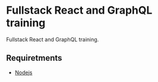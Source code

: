 # Fullstack React and GraphQL training

Fullstack React and GraphQL training.

## Requiretments

- [Nodejs](https://nodejs.org/en/)
